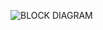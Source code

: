 ![BLOCK DIAGRAM](https://user-images.githubusercontent.com/101582230/164533291-86f6d2f6-3794-447b-a408-169ee89ade22.png)

